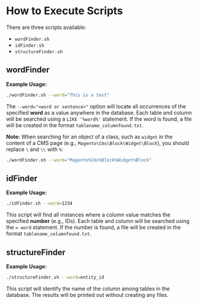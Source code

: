 # How to Execute Scripts

There are three scripts available:
- `wordFinder.sh`
- `idFinder.sh`
- `structureFinder.sh`

## wordFinder

**Example Usage:**
```bash
./wordFinder.sh --word="This is a test"
```

The `--word="<word or sentence>"` option will locate all occurrences of the specified **word** as a value anywhere in the database. Each table and column will be searched using a `LIKE '%word%'` statement. If the word is found, a file will be created in the format `tablename_columnfound.txt`.

**Note:**
When searching for an object of a class, such as `widget` in the content of a CMS page (e.g., `Magento\Cms\Block\Widget\Block`), you should replace `\` and `\\` with `%`:
```bash
./wordFinder.sh --word="Magento%Cms%Block%Widget%Block"
```

## idFinder

**Example Usage:**
```bash
./idFinder.sh --word=1234
```

This script will find all instances where a column value matches the specified **number** (e.g., IDs). Each table and column will be searched using the `= word` statement. If the number is found, a file will be created in the format `tablename_columnfound.txt`.

## structureFinder

**Example Usage:**
```bash
./structureFinder.sh --word=entity_id
```

This script will identify the name of the column among tables in the database. The results will be printed out without creating any files.
